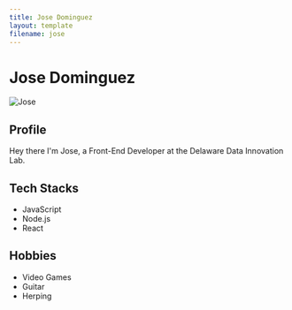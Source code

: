 ```yaml
---
title: Jose Dominguez
layout: template
filename: jose
---
```


# Jose Dominguez

![Jose](https://user-images.githubusercontent.com/93221596/184901876-568c8320-d514-49b4-9384-fcbcb1e5b7e9.png)

## Profile

Hey there I'm Jose, a Front-End Developer at the Delaware Data Innovation Lab.

## Tech Stacks

- JavaScript
- Node.js
- React

## Hobbies

- Video Games   
- Guitar
- Herping
